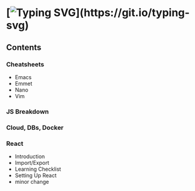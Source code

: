 [![Typing SVG](https://readme-typing-svg.herokuapp.com?font=roboto&size=24&duration=2000&vCenter=true&multiline=true&width=450&height=90&lines=Welcome+to+the+Coding+Notes;and+Cheatsheets+Repository!)](https://git.io/typing-svg)
====================================================================

## Contents

### Cheatsheets

- Emacs
- Emmet
- Nano
- Vim

### JS Breakdown

### Cloud, DBs, Docker

### React

- Introduction
- Import/Export
- Learning Checklist
- Setting Up React
- minor change
